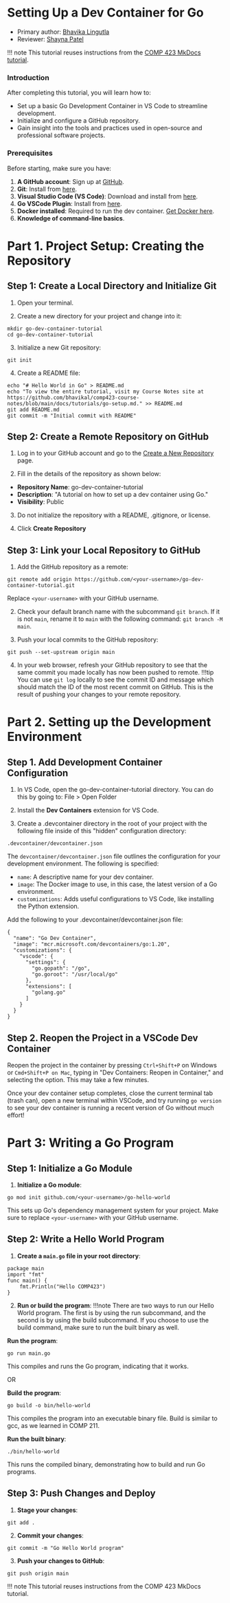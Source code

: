 # Setting Up a Dev Container for Go

* Primary author: [Bhavika Lingutla](https://github.com/bhavikal)
* Reviewer: [Shayna Patel](https://github.com/shaynapat3l)

!!! note
    This tutorial reuses instructions from the [COMP 423 MkDocs tutorial](https://comp423-25s.github.io/resources/MkDocs/tutorial/).

### Introduction

After completing this tutorial, you will learn how to:

* Set up a basic Go Development Container in VS Code to streamline development.
* Initialize and configure a GitHub repository.
* Gain insight into the tools and practices used in open-source and professional software projects.

### Prerequisites

Before starting, make sure you have:

1. **A GitHub account**: Sign up at [GitHub](https://github.com).
2. **Git**: Install from [here](https://git-scm.com/book/en/v2/Getting-Started-Installing-Git).
3. **Visual Studio Code (VS Code)**: Download and install from [here](https://code.visualstudio.com/).
4. **Go VSCode Plugin**: Install from [here](https://marketplace.visualstudio.com/items?itemName=golang.go).
5. **Docker installed**: Required to run the dev container. [Get Docker here](https://www.docker.com/products/docker-desktop).
6. **Knowledge of command-line basics**.

# Part 1. Project Setup: Creating the Repository

## Step 1: Create a Local Directory and Initialize Git

1. Open your terminal.

2. Create a new directory for your project and change into it:
```
mkdir go-dev-container-tutorial
cd go-dev-container-tutorial
```

3. Initialize a new Git repository:
```
git init
``` 

4. Create a README file:
```
echo "# Hello World in Go" > README.md
echo "To view the entire tutorial, visit my Course Notes site at https://github.com/bhavikal/comp423-course-notes/blob/main/docs/tutorials/go-setup.md." >> README.md
git add README.md
git commit -m "Initial commit with README"
```

## Step 2: Create a Remote Repository on GitHub

1. Log in to your GitHub account and go to the [Create a New Repository](https://github.com/new) page.

2. Fill in the details of the repository as shown below:

* **Repository Name**: go-dev-container-tutorial
* **Description**: "A tutorial on how to set up a dev container using Go."
* **Visibility**: Public

3. Do not initialize the repository with a README, .gitignore, or license.

4. Click **Create Repository**

## Step 3: Link your Local Repository to GitHub

1. Add the GitHub repository as a remote:
```
git remote add origin https://github.com/<your-username>/go-dev-container-tutorial.git
```
Replace ```<your-username>``` with your GitHub username.

2. Check your default branch name with the subcommand ```git branch```. If it is not ```main```, rename it to ```main``` with the following command: ```git branch -M main```. 

3. Push your local commits to the GitHub repository:
```
git push --set-upstream origin main
```
4. In your web browser, refresh your GitHub repository to see that the same commit you made locally has now been pushed to remote.
!!!tip
    You can use ```git log``` locally to see the commit ID and message which should match the ID of the most recent commit on GitHub. This is the result of pushing your changes to your remote repository.

# Part 2. Setting up the Development Environment

## Step 1. Add Development Container Configuration

1. In VS Code, open the go-dev-container-tutorial directory. You can do this by going to: File > Open Folder

2. Install the **Dev Containers** extension for VS Code.

3. Create a .devcontainer directory in the root of your project with the following file inside of this "hidden" configuration directory:
```
.devcontainer/devcontainer.json
```
The ```devcontainer/devcontainer.json``` file outlines the configuration for your development environment. The following is specified:
* ```name```: A descriptive name for your dev container.
* ```image```: The Docker image to use, in this case, the latest version of a Go environment.
* ```customizations```: Adds useful configurations to VS Code, like installing the Python extension. 

Add the following to your .devcontainer/devcontainer.json file:

```
{
  "name": "Go Dev Container",
  "image": "mcr.microsoft.com/devcontainers/go:1.20",
  "customizations": {
    "vscode": {
      "settings": {
        "go.gopath": "/go",
        "go.goroot": "/usr/local/go"
      },
      "extensions": [
        "golang.go"
      ]
    }
  }
}
```

## Step 2. Reopen the Project in a VSCode Dev Container

Reopen the project in the container by pressing ```Ctrl+Shift+P``` on Windows or ```Cmd+Shift+P on Mac```, typing in "Dev Containers: Reopen in Container," and selecting the option. This may take a few minutes.

Once your dev container setup completes, close the current terminal tab (trash can), open a new terminal within VSCode, and try running ```go version``` to see your dev container is running a recent version of Go without much effort!

# Part 3: Writing a Go Program

## Step 1: Initialize a Go Module

1. **Initialize a Go module**:
```
go mod init github.com/<your-username>/go-hello-world
```
This sets up Go's dependency management system for your project. Make sure to replace ```<your-username>``` with your GitHub username.

## Step 2: Write a Hello World Program

1. **Create a ```main.go``` file in your root directory**:
```
package main
import "fmt"
func main() {
    fmt.Println("Hello COMP423")
}
```

2. **Run or build the program**:
!!!note
    There are two ways to run our Hello World program. The first is by using the run subcommand, and the second is by using the build subcommand. If you choose to use the build command, make sure to run the built binary as well.

**Run the program**:
```
go run main.go
```
This compiles and runs the Go program, indicating that it works.

OR

**Build the program**:
```
go build -o bin/hello-world
```
This compiles the program into an executable binary file. Build is similar to gcc, as we learned in COMP 211.

**Run the built binary**:
```
./bin/hello-world
```
This runs the compiled binary, demonstrating how to build and run Go programs.

## Step 3: Push Changes and Deploy

1. **Stage your changes**:
```
git add .
```

2. **Commit your changes**:
```
git commit -m "Go Hello World program"
```

3. **Push your changes to GitHub**:
```
git push origin main
```

!!! note
    This tutorial reuses instructions from the COMP 423 MkDocs tutorial.